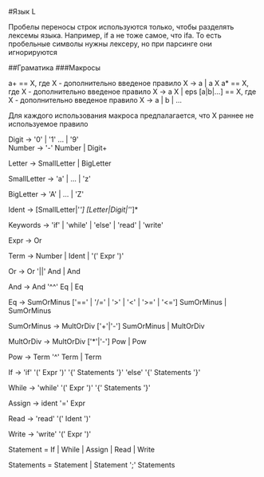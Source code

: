 #Язык L

Пробелы переносы строк используются только, чтобы разделять лексемы языка.
Например, if a не тоже самое, что ifa. То есть пробельные символы нужны лексеру,
но при парсинге они игнорируются

##Граматика
###Макросы

a+ == X, где X - дополнительно введеное правило X -> a | a X 
   a* == X, где X - дополнительно введеное правило X -> a X | eps
[a|b|...] == X, где X - дополнительно введеное правило X -> a | b | ...

Для каждого использования макроса предпалагается, что X раннее не используемое правило 

	
Digit -> '0' | '1' ... | '9'		
Number -> '-' Number | Digit+

Letter -> SmallLetter | BigLetter

SmallLetter -> 'a' | ... | 'z'

BigLetter -> 'A' | ... | 'Z'

Ident -> [SmallLetter|'_'] [Letter|Digit|'_']*

Keywords -> 'if' | 'while' | 'else' | 'read' | 'write' 

Expr ->  Or

Term -> Number | Ident | '(' Expr ')'

Or -> Or '||' And | And

And -> And '^^' Eq | Eq

Eq -> SumOrMinus ['==' | '/=' | '>' | '<' | '>=' | '<='] SumOrMinus | SumOrMinus

SumOrMinus -> MultOrDiv ['+'|'-'] SumOrMinus | MultOrDiv

MultOrDiv -> MultOrDiv ['*'|'-'] Pow | Pow

Pow -> Term '^' Term | Term


If -> 'if' '(' Expr ')' '{' Statements '}' 'else' '{' Statements '}' 

While -> 'while' '(' Expr ')' '{' Statements '}'

Assign -> ident '=' Expr

Read -> 'read' '(' Ident ')'

Write -> 'write' '(' Expr ')'

Statement = If | While | Assign | Read | Write 

Statements = Statement | Statement ';' Statements
